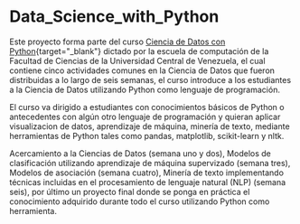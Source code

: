 # Data_Science_with_Python

Este proyecto forma parte del curso [Ciencia de Datos con Python](http://kuainasi.ciens.ucv.ve/cursos/ciencia-de-datos-con-python/){target="_blank"} dictado por la escuela de computación de la Facultad de Ciencias de la Universidad Central de Venezuela, el cual contiene cinco actividades comunes en la Ciencia de Datos que fueron distribuidas a lo largo de seis semanas, el curso introduce a los estudiantes a la Ciencia de Datos utilizando Python como lenguaje de programación.

El curso va dirigido a estudiantes con conocimientos básicos de Python o antecedentes con algún otro lenguaje de programación y quieran aplicar visualizacion de datos, aprendizaje de máquina, minería de texto, mediante herramientas de Python tales como pandas, matplotlib, scikit-learn y nltk.

Acercamiento a la Ciencias de Datos (semana uno y dos), Modelos de clasificación utilizando aprendizaje de máquina supervizado (semana tres), Modelos de asociación (semana cuatro), Minería de texto implementando técnicas incluidas en el procesamiento de lenguaje natural (NLP) (semana seis), por último un proyecto final donde se ponga en práctica el conocimiento adquirido durante todo el curso utilizando Python como herramienta.